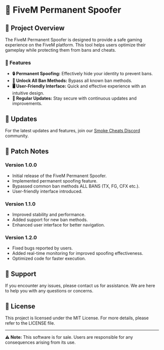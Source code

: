 # 🌟 FiveM Permanent Spoofer

## 📜 Project Overview

The FiveM Permanent Spoofer is designed to provide a safe gaming experience on the FiveM platform. This tool helps users optimize their gameplay while protecting them from bans and cheats.

### 🔧 Features

- **🔒 Permanent Spoofing:** Effectively hide your identity to prevent bans.
- **🚫 Unlock All Ban Methods:** Bypass all known ban methods.
- **🖥️ User-Friendly Interface:** Quick and effective experience with an intuitive design.
- **🔄 Regular Updates:** Stay secure with continuous updates and improvements.

## 🔔 Updates

For the latest updates and features, join our [Smoke Cheats Discord](https://discord.gg/smokecats) community.

## 📅 Patch Notes

### Version 1.0.0
- Initial release of the FiveM Permanent Spoofer.
- Implemented permanent spoofing feature.
- Bypassed common ban methods ALL BANS (TX, FG, CFX etc.).
- User-friendly interface introduced.

### Version 1.1.0
- Improved stability and performance.
- Added support for new ban methods.
- Enhanced user interface for better navigation.

### Version 1.2.0
- Fixed bugs reported by users.
- Added real-time monitoring for improved spoofing effectiveness.
- Optimized code for faster execution.

## 🤝 Support

If you encounter any issues, please contact us for assistance. We are here to help you with any questions or concerns.

## 📄 License

This project is licensed under the MIT License. For more details, please refer to the LICENSE file.

---

**⚠️ Note:** This software is for sale. Users are responsible for any consequences arising from its use.
